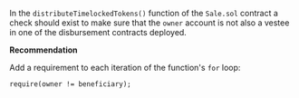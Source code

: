 In the `distributeTimelockedTokens()` function of the `Sale.sol` contract a check should exist to make sure that the `owner` account is not also a vestee in one of the disbursement contracts deployed.

**Recommendation**

Add a requirement to each iteration of the function's `for` loop:

`require(owner != beneficiary);`